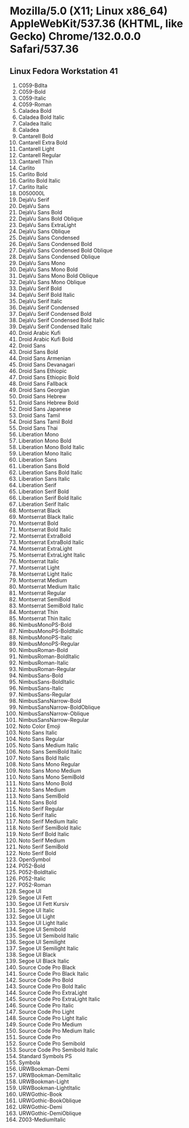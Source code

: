 # Mozilla/5.0 (X11; Linux x86_64) AppleWebKit/537.36 (KHTML, like Gecko) Chrome/132.0.0.0 Safari/537.36
## Linux Fedora Workstation 41

 1. C059-BdIta
 1. C059-Bold
 1. C059-Italic
 1. C059-Roman
 1. Caladea Bold
 1. Caladea Bold Italic
 1. Caladea Italic
 1. Caladea
 1. Cantarell Bold
 1. Cantarell Extra Bold
 1. Cantarell Light
 1. Cantarell Regular
 1. Cantarell Thin
 1. Carlito
 1. Carlito Bold
 1. Carlito Bold Italic
 1. Carlito Italic
 1. D050000L
 1. DejaVu Serif
 1. DejaVu Sans
 1. DejaVu Sans Bold
 1. DejaVu Sans Bold Oblique
 1. DejaVu Sans ExtraLight
 1. DejaVu Sans Oblique
 1. DejaVu Sans Condensed
 1. DejaVu Sans Condensed Bold
 1. DejaVu Sans Condensed Bold Oblique
 1. DejaVu Sans Condensed Oblique
 1. DejaVu Sans Mono
 1. DejaVu Sans Mono Bold
 1. DejaVu Sans Mono Bold Oblique
 1. DejaVu Sans Mono Oblique
 1. DejaVu Serif Bold
 1. DejaVu Serif Bold Italic
 1. DejaVu Serif Italic
 1. DejaVu Serif Condensed
 1. DejaVu Serif Condensed Bold
 1. DejaVu Serif Condensed Bold Italic
 1. DejaVu Serif Condensed Italic
 1. Droid Arabic Kufi
 1. Droid Arabic Kufi Bold
 1. Droid Sans
 1. Droid Sans Bold
 1. Droid Sans Armenian
 1. Droid Sans Devanagari
 1. Droid Sans Ethiopic
 1. Droid Sans Ethiopic Bold
 1. Droid Sans Fallback
 1. Droid Sans Georgian
 1. Droid Sans Hebrew
 1. Droid Sans Hebrew Bold
 1. Droid Sans Japanese
 1. Droid Sans Tamil
 1. Droid Sans Tamil Bold
 1. Droid Sans Thai
 1. Liberation Mono
 1. Liberation Mono Bold
 1. Liberation Mono Bold Italic
 1. Liberation Mono Italic
 1. Liberation Sans
 1. Liberation Sans Bold
 1. Liberation Sans Bold Italic
 1. Liberation Sans Italic
 1. Liberation Serif
 1. Liberation Serif Bold
 1. Liberation Serif Bold Italic
 1. Liberation Serif Italic
 1. Montserrat Black
 1. Montserrat Black Italic
 1. Montserrat Bold
 1. Montserrat Bold Italic
 1. Montserrat ExtraBold
 1. Montserrat ExtraBold Italic
 1. Montserrat ExtraLight
 1. Montserrat ExtraLight Italic
 1. Montserrat Italic
 1. Montserrat Light
 1. Montserrat Light Italic
 1. Montserrat Medium
 1. Montserrat Medium Italic
 1. Montserrat Regular
 1. Montserrat SemiBold
 1. Montserrat SemiBold Italic
 1. Montserrat Thin
 1. Montserrat Thin Italic
 1. NimbusMonoPS-Bold
 1. NimbusMonoPS-BoldItalic
 1. NimbusMonoPS-Italic
 1. NimbusMonoPS-Regular
 1. NimbusRoman-Bold
 1. NimbusRoman-BoldItalic
 1. NimbusRoman-Italic
 1. NimbusRoman-Regular
 1. NimbusSans-Bold
 1. NimbusSans-BoldItalic
 1. NimbusSans-Italic
 1. NimbusSans-Regular
 1. NimbusSansNarrow-Bold
 1. NimbusSansNarrow-BoldOblique
 1. NimbusSansNarrow-Oblique
 1. NimbusSansNarrow-Regular
 1. Noto Color Emoji
 1. Noto Sans Italic
 1. Noto Sans Regular
 1. Noto Sans Medium Italic
 1. Noto Sans SemiBold Italic
 1. Noto Sans Bold Italic
 1. Noto Sans Mono Regular
 1. Noto Sans Mono Medium
 1. Noto Sans Mono SemiBold
 1. Noto Sans Mono Bold
 1. Noto Sans Medium
 1. Noto Sans SemiBold
 1. Noto Sans Bold
 1. Noto Serif Regular
 1. Noto Serif Italic
 1. Noto Serif Medium Italic
 1. Noto Serif SemiBold Italic
 1. Noto Serif Bold Italic
 1. Noto Serif Medium
 1. Noto Serif SemiBold
 1. Noto Serif Bold
 1. OpenSymbol
 1. P052-Bold
 1. P052-BoldItalic
 1. P052-Italic
 1. P052-Roman
 1. Segoe UI
 1. Segoe UI Fett
 1. Segoe UI Fett Kursiv
 1. Segoe UI Italic
 1. Segoe UI Light
 1. Segoe UI Light Italic
 1. Segoe UI Semibold
 1. Segoe UI Semibold Italic
 1. Segoe UI Semilight
 1. Segoe UI Semilight Italic
 1. Segoe UI Black
 1. Segoe UI Black Italic
 1. Source Code Pro Black
 1. Source Code Pro Black Italic
 1. Source Code Pro Bold
 1. Source Code Pro Bold Italic
 1. Source Code Pro ExtraLight
 1. Source Code Pro ExtraLight Italic
 1. Source Code Pro Italic
 1. Source Code Pro Light
 1. Source Code Pro Light Italic
 1. Source Code Pro Medium
 1. Source Code Pro Medium Italic
 1. Source Code Pro
 1. Source Code Pro Semibold
 1. Source Code Pro Semibold Italic
 1. Standard Symbols PS
 1. Symbola
 1. URWBookman-Demi
 1. URWBookman-DemiItalic
 1. URWBookman-Light
 1. URWBookman-LightItalic
 1. URWGothic-Book
 1. URWGothic-BookOblique
 1. URWGothic-Demi
 1. URWGothic-DemiOblique
 1. Z003-MediumItalic